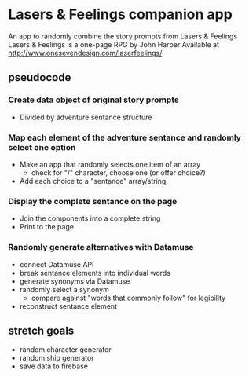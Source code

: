 # Lasers & Feelings companion app
An app to randomly combine the story prompts from Lasers & Feelings
Lasers & Feelings is a one-page RPG by John Harper
Available at http://www.onesevendesign.com/laserfeelings/

## pseudocode

### Create data object of original story prompts
- Divided by adventure sentance structure

### Map each element of the adventure sentance and randomly select one option
- Make an app that randomly selects one item of an array
  - check for "/" character, choose one (or offer choice?)
- Add each choice to a "sentance" array/string

### Display the complete sentance on the page
- Join the components into a complete string
- Print to the page 

### Randomly generate alternatives with Datamuse
- connect Datamuse API
- break sentance elements into individual words
- generate synonyms via Datamuse
- randomly select a synonym
  - compare against "words that commonly follow" for legibility
- reconstruct sentance element

## stretch goals
- random character generator
- random ship generator
- save data to firebase